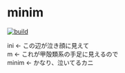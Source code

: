 # minim
[![build](https://github.com/momeemt/minim/actions/workflows/build.yml/badge.svg)](https://github.com/momeemt/minim/actions/workflows/build.yml)

ini ← この辺が泣き顔に見えて  
m ← これが甲殻類系の手足に見えるので  
minim ← かなり、泣いてるカニ
